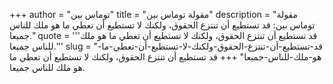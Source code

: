 +++
author = "توماس بين"
title = "مقولة توماس بين"
description = "مقولة توماس بين: قد تستطيع أن تنتزع الحقوق، ولكنك لا تستطيع أن تعطي ما هو ملك للناس جميعا."
quote = '''قد تستطيع أن تنتزع الحقوق، ولكنك لا تستطيع أن تعطي ما هو ملك للناس جميعا.''' 
slug = "قد-تستطيع-أن-تنتزع-الحقوق-ولكنك-لا-تستطيع-أن-تعطي-ما-هو-ملك-للناس-جميعا"
+++
قد تستطيع أن تنتزع الحقوق، ولكنك لا تستطيع أن تعطي ما هو ملك للناس جميعا.
